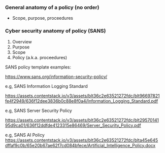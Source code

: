 ### General anatomy of a policy (no order)
- Scope, purpose, proceedures

### Cyber security anatomy of policy (SANS)
1. Overview
2. Purpose
3. Scope
4. Policy (a.k.a. proceedures)

SANS policy template examples:

https://www.sans.org/information-security-policy/


e.g, SANS Information Logging Standard 

https://assets.contentstack.io/v3/assets/blt36c2e63521272fdc/blt96697821fe4f2949/636f12dee3836b0c88e8f0a4/Information_Logging_Standard.pdf

e.g, SANS Server Security Policy

https://assets.contentstack.io/v3/assets/blt36c2e63521272fdc/blt2957014195d9ca01/636f12ddfde4123315e86469/Server_Security_Policy.pdf

e.g, SANS AI Policy
https://assets.contentstack.io/v3/assets/blt36c2e63521272fdc/blta45e645dffaf9c0b/65e20b67ae62f7cd084bfece/Artificial_Intelligence_Policy.docx
